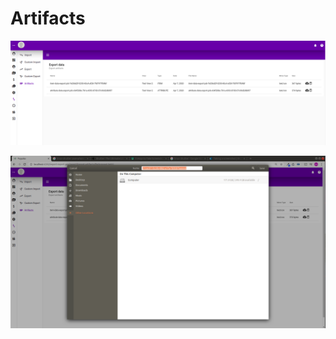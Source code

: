 # Artifacts

![](../.gitbook/assets/artifacts.png)

![](../.gitbook/assets/artifacts-download.png)



